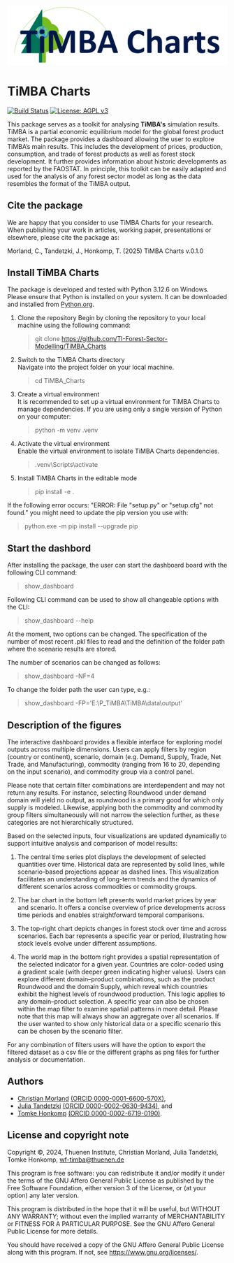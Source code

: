 ![TiMBA Logo](https://raw.githubusercontent.com/TI-Forest-Sector-Modelling/TiMBA_Charts/main/Toolbox/classes/assets/timba_charts_logo.png)

# TiMBA Charts

[![Build Status](https://github.com/TI-Forest-Sector-Modelling/TiMBA_Charts/actions/workflows/actions.yml/badge.svg)](https://github.com/TI-Forest-Sector-Modelling/TiMBA_Charts/actions/workflows/actions.yml)
[![License: AGPL v3](https://img.shields.io/badge/License-AGPL_v3-blue.svg)](https://www.gnu.org/licenses/agpl-3.0)

This package serves as a toolkit for analysing **TiMBA's** simulation results. TiMBA is a partial economic equilibrium model for the global forest product market. The package provides a dashboard allowing the user to explore TiMBA’s main results. This includes the development of prices, production, consumption, and trade of forest products as well as forest stock development. It further provides information about historic developments as reported by the FAOSTAT. In principle, this toolkit can be easily adapted and used for the analysis of any forest sector model as long as the data resembles the format of the TiMBA output. 

## Cite the package
We are happy that you consider to use TiMBA Charts for your research. When publishing your work in articles, working paper, presentations or elsewhere, please cite the package as:

Morland, C., Tandetzki, J., Honkomp, T. (2025) TiMBA Charts v.0.1.0

## Install TiMBA Charts

The package is developed and tested with Python 3.12.6 on Windows. Please ensure that Python is installed on your system. It can be downloaded and installed
from [Python.org](https://www.python.org/downloads/release/python-3126/).

1. Clone the repository
Begin by cloning the repository to your local machine using the following command: 
    >git clone https://github.com/TI-Forest-Sector-Modelling/TiMBA_Charts
   > 
2. Switch to the TiMBA Charts directory  
Navigate into the project folder on your local machine.
   >cd TiMBA_Charts
   >
3. Create a virtual environment  
It is recommended to set up a virtual environment for TiMBA Charts to manage dependencies. If you are using only a single version of Python on your computer:
   >python -m venv .venv
   >
1. Activate the virtual environment  
Enable the virtual environment to isolate TiMBA Charts dependencies. 
   >.venv\Scripts\activate
   >
1. Install TiMBA Charts in the editable mode  
   >pip install -e .

If the following error occurs: "ERROR: File "setup.py" or "setup.cfg" not found."
you might need to update the pip version you use with: 
>python.exe -m pip install --upgrade pip

## Start the dashbord
After installing the package, the user can start the dashboard board with the following CLI command:
> show_dashboard

Following CLI command can be used to show all changeable options with the CLI:
> show_dashboard --help

At the moment, two options can be changed. The specification of the number of most recent .pkl files to read and 
the definition of the folder path where the scenario results are stored.

The number of scenarios can be changed as follows:
> show_dashboard -NF=4

To change the folder path the user can type, e.g.:
> show_dashboard -FP='E:\P_TiMBA\TiMBA\data\output'

## Description of the figures
The interactive dashboard provides a flexible interface for exploring model outputs across multiple dimensions. Users can apply filters by region (country or continent), scenario, domain (e.g. Demand, Supply, Trade, Net Trade, and Manufacturing), commodity (ranging from 16 to 20, depending on the input scenario), and commodity group via a control panel. 

Please note that certain filter combinations are interdependent and may not return any results. For instance, selecting Roundwood under demand domain will yield no output, as roundwood is a primary good for which only supply is modeled. Likewise, applying both the commodity and commodity group filters simultaneously will not narrow the selection further, as these categories are not hierarchically structured.

Based on the selected inputs, four visualizations are updated dynamically to support intuitive analysis and comparison of model results:  

1. The central time series plot displays the development of selected quantities over time. Historical data are represented by solid lines, while scenario-based projections appear as dashed lines. This visualization facilitates an understanding of long-term trends and the dynamics of different scenarios across commodities or commodity groups.  

2. The bar chart in the bottom left presents world market prices by year and scenario. It offers a concise overview of price developments across time periods and enables straightforward temporal comparisons.  

3. The top-right chart depicts changes in forest stock over time and across scenarios. Each bar represents a specific year or period, illustrating how stock levels evolve under different assumptions.  

4. The world map in the bottom right provides a spatial representation of the selected indicator for a given year. Countries are color-coded using a gradient scale (with deeper green indicating higher values). Users can explore different domain–product combinations, such as the product Roundwood and the domain Supply, which reveal which countries exhibit the highest levels of roundwood production. This logic applies to any domain–product selection. A specific year can also be chosen within the map filter to examine spatial patterns in more detail. Please note that this map will always show an aggregate over all scenarios. If the user wanted to show only historical data or a specific scenario this can be chosen by the scenario filter.
   
For any combination of filters users will have the option to export the filtered dataset as a csv file or the different graphs as png files for further analysis or documentation.  

## Authors
- [Christian Morland](https://www.thuenen.de/de/fachinstitute/waldwirtschaft/personal/wissenschaftliches-personal/ehemalige-liste/christian-morland-msc) [(ORCID 0000-0001-6600-570X)](https://orcid.org/0000-0001-6600-570X), 
- [Julia Tandetzki](https://www.thuenen.de/de/fachinstitute/waldwirtschaft/personal/wissenschaftliches-personal/julia-tandetzki-msc) [(ORCID 0000-0002-0630-9434)](https://orcid.org/0000-0002-0630-9434), and 
- [Tomke Honkomp](https://www.thuenen.de/de/fachinstitute/waldwirtschaft/personal/wissenschaftliches-personal/tomke-honkomp-msc) [(ORCID 0000-0002-6719-0190)](https://orcid.org/0000-0002-6719-0190). 

## License and copyright note
Copyright ©, 2024, Thuenen Institute, Christian Morland, Julia Tandetzki,
 Tomke Honkomp, wf-timba@thuenen.de

This program is free software: you can redistribute it and/or modify
it under the terms of the GNU Affero General Public License as
published by the Free Software Foundation, either version 3 of the
License, or (at your option) any later version.

This program is distributed in the hope that it will be useful, but
WITHOUT ANY WARRANTY; without even the implied warranty of
MERCHANTABILITY or FITNESS FOR A PARTICULAR PURPOSE.  See the GNU
Affero General Public License for more details.

You should have received a copy of the GNU Affero General Public
License along with this program.  If not, see
<https://www.gnu.org/licenses/>.


